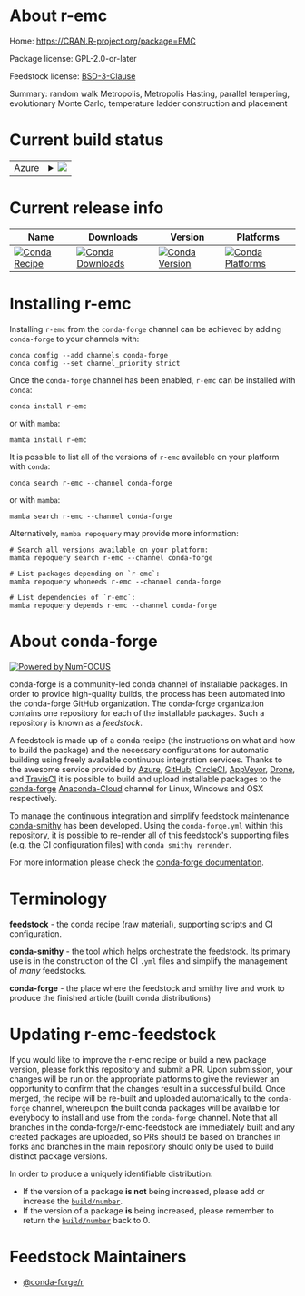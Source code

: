 About r-emc
===========

Home: https://CRAN.R-project.org/package=EMC

Package license: GPL-2.0-or-later

Feedstock license: [BSD-3-Clause](https://github.com/conda-forge/r-emc-feedstock/blob/main/LICENSE.txt)

Summary: random walk Metropolis, Metropolis Hasting, parallel tempering, evolutionary Monte Carlo, temperature ladder construction and placement

Current build status
====================


<table>
    
  <tr>
    <td>Azure</td>
    <td>
      <details>
        <summary>
          <a href="https://dev.azure.com/conda-forge/feedstock-builds/_build/latest?definitionId=14590&branchName=main">
            <img src="https://dev.azure.com/conda-forge/feedstock-builds/_apis/build/status/r-emc-feedstock?branchName=main">
          </a>
        </summary>
        <table>
          <thead><tr><th>Variant</th><th>Status</th></tr></thead>
          <tbody><tr>
              <td>linux_64_r_base4.1</td>
              <td>
                <a href="https://dev.azure.com/conda-forge/feedstock-builds/_build/latest?definitionId=14590&branchName=main">
                  <img src="https://dev.azure.com/conda-forge/feedstock-builds/_apis/build/status/r-emc-feedstock?branchName=main&jobName=linux&configuration=linux_64_r_base4.1" alt="variant">
                </a>
              </td>
            </tr><tr>
              <td>linux_64_r_base4.2</td>
              <td>
                <a href="https://dev.azure.com/conda-forge/feedstock-builds/_build/latest?definitionId=14590&branchName=main">
                  <img src="https://dev.azure.com/conda-forge/feedstock-builds/_apis/build/status/r-emc-feedstock?branchName=main&jobName=linux&configuration=linux_64_r_base4.2" alt="variant">
                </a>
              </td>
            </tr><tr>
              <td>osx_64_r_base4.1</td>
              <td>
                <a href="https://dev.azure.com/conda-forge/feedstock-builds/_build/latest?definitionId=14590&branchName=main">
                  <img src="https://dev.azure.com/conda-forge/feedstock-builds/_apis/build/status/r-emc-feedstock?branchName=main&jobName=osx&configuration=osx_64_r_base4.1" alt="variant">
                </a>
              </td>
            </tr><tr>
              <td>osx_64_r_base4.2</td>
              <td>
                <a href="https://dev.azure.com/conda-forge/feedstock-builds/_build/latest?definitionId=14590&branchName=main">
                  <img src="https://dev.azure.com/conda-forge/feedstock-builds/_apis/build/status/r-emc-feedstock?branchName=main&jobName=osx&configuration=osx_64_r_base4.2" alt="variant">
                </a>
              </td>
            </tr><tr>
              <td>win_64</td>
              <td>
                <a href="https://dev.azure.com/conda-forge/feedstock-builds/_build/latest?definitionId=14590&branchName=main">
                  <img src="https://dev.azure.com/conda-forge/feedstock-builds/_apis/build/status/r-emc-feedstock?branchName=main&jobName=win&configuration=win_64_" alt="variant">
                </a>
              </td>
            </tr>
          </tbody>
        </table>
      </details>
    </td>
  </tr>
</table>

Current release info
====================

| Name | Downloads | Version | Platforms |
| --- | --- | --- | --- |
| [![Conda Recipe](https://img.shields.io/badge/recipe-r--emc-green.svg)](https://anaconda.org/conda-forge/r-emc) | [![Conda Downloads](https://img.shields.io/conda/dn/conda-forge/r-emc.svg)](https://anaconda.org/conda-forge/r-emc) | [![Conda Version](https://img.shields.io/conda/vn/conda-forge/r-emc.svg)](https://anaconda.org/conda-forge/r-emc) | [![Conda Platforms](https://img.shields.io/conda/pn/conda-forge/r-emc.svg)](https://anaconda.org/conda-forge/r-emc) |

Installing r-emc
================

Installing `r-emc` from the `conda-forge` channel can be achieved by adding `conda-forge` to your channels with:

```
conda config --add channels conda-forge
conda config --set channel_priority strict
```

Once the `conda-forge` channel has been enabled, `r-emc` can be installed with `conda`:

```
conda install r-emc
```

or with `mamba`:

```
mamba install r-emc
```

It is possible to list all of the versions of `r-emc` available on your platform with `conda`:

```
conda search r-emc --channel conda-forge
```

or with `mamba`:

```
mamba search r-emc --channel conda-forge
```

Alternatively, `mamba repoquery` may provide more information:

```
# Search all versions available on your platform:
mamba repoquery search r-emc --channel conda-forge

# List packages depending on `r-emc`:
mamba repoquery whoneeds r-emc --channel conda-forge

# List dependencies of `r-emc`:
mamba repoquery depends r-emc --channel conda-forge
```


About conda-forge
=================

[![Powered by
NumFOCUS](https://img.shields.io/badge/powered%20by-NumFOCUS-orange.svg?style=flat&colorA=E1523D&colorB=007D8A)](https://numfocus.org)

conda-forge is a community-led conda channel of installable packages.
In order to provide high-quality builds, the process has been automated into the
conda-forge GitHub organization. The conda-forge organization contains one repository
for each of the installable packages. Such a repository is known as a *feedstock*.

A feedstock is made up of a conda recipe (the instructions on what and how to build
the package) and the necessary configurations for automatic building using freely
available continuous integration services. Thanks to the awesome service provided by
[Azure](https://azure.microsoft.com/en-us/services/devops/), [GitHub](https://github.com/),
[CircleCI](https://circleci.com/), [AppVeyor](https://www.appveyor.com/),
[Drone](https://cloud.drone.io/welcome), and [TravisCI](https://travis-ci.com/)
it is possible to build and upload installable packages to the
[conda-forge](https://anaconda.org/conda-forge) [Anaconda-Cloud](https://anaconda.org/)
channel for Linux, Windows and OSX respectively.

To manage the continuous integration and simplify feedstock maintenance
[conda-smithy](https://github.com/conda-forge/conda-smithy) has been developed.
Using the ``conda-forge.yml`` within this repository, it is possible to re-render all of
this feedstock's supporting files (e.g. the CI configuration files) with ``conda smithy rerender``.

For more information please check the [conda-forge documentation](https://conda-forge.org/docs/).

Terminology
===========

**feedstock** - the conda recipe (raw material), supporting scripts and CI configuration.

**conda-smithy** - the tool which helps orchestrate the feedstock.
                   Its primary use is in the construction of the CI ``.yml`` files
                   and simplify the management of *many* feedstocks.

**conda-forge** - the place where the feedstock and smithy live and work to
                  produce the finished article (built conda distributions)


Updating r-emc-feedstock
========================

If you would like to improve the r-emc recipe or build a new
package version, please fork this repository and submit a PR. Upon submission,
your changes will be run on the appropriate platforms to give the reviewer an
opportunity to confirm that the changes result in a successful build. Once
merged, the recipe will be re-built and uploaded automatically to the
`conda-forge` channel, whereupon the built conda packages will be available for
everybody to install and use from the `conda-forge` channel.
Note that all branches in the conda-forge/r-emc-feedstock are
immediately built and any created packages are uploaded, so PRs should be based
on branches in forks and branches in the main repository should only be used to
build distinct package versions.

In order to produce a uniquely identifiable distribution:
 * If the version of a package **is not** being increased, please add or increase
   the [``build/number``](https://docs.conda.io/projects/conda-build/en/latest/resources/define-metadata.html#build-number-and-string).
 * If the version of a package **is** being increased, please remember to return
   the [``build/number``](https://docs.conda.io/projects/conda-build/en/latest/resources/define-metadata.html#build-number-and-string)
   back to 0.

Feedstock Maintainers
=====================

* [@conda-forge/r](https://github.com/conda-forge/r/)

